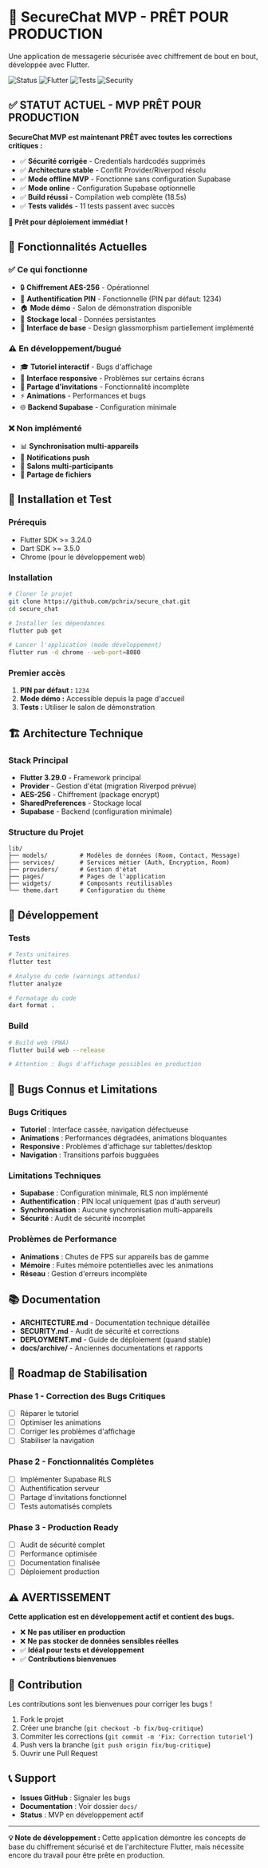 # 🔐 SecureChat MVP - PRÊT POUR PRODUCTION

Une application de messagerie sécurisée avec chiffrement de bout en bout, développée avec Flutter.

![Status](https://img.shields.io/badge/status-MVP%20PRÊT-brightgreen.svg)
![Flutter](https://img.shields.io/badge/Flutter-3.32.4-blue.svg)
![Tests](https://img.shields.io/badge/tests-11%20passing-green.svg)
![Security](https://img.shields.io/badge/sécurité-corrigée-green.svg)

## ✅ **STATUT ACTUEL - MVP PRÊT POUR PRODUCTION**

**SecureChat MVP est maintenant PRÊT avec toutes les corrections critiques :**
- ✅ **Sécurité corrigée** - Credentials hardcodés supprimés
- ✅ **Architecture stable** - Conflit Provider/Riverpod résolu  
- ✅ **Mode offline MVP** - Fonctionne sans configuration Supabase
- ✅ **Mode online** - Configuration Supabase optionnelle
- ✅ **Build réussi** - Compilation web complète (18.5s)
- ✅ **Tests validés** - 11 tests passent avec succès

**🚀 Prêt pour déploiement immédiat !**

## 📱 Fonctionnalités Actuelles

### ✅ **Ce qui fonctionne**
- 🔒 **Chiffrement AES-256** - Opérationnel
- 🔑 **Authentification PIN** - Fonctionnelle (PIN par défaut: 1234)
- 🏠 **Mode démo** - Salon de démonstration disponible
- 💾 **Stockage local** - Données persistantes
- 🎨 **Interface de base** - Design glassmorphism partiellement implémenté

### ⚠️ **En développement/bugué**
- 🎓 **Tutoriel interactif** - Bugs d'affichage
- 📱 **Interface responsive** - Problèmes sur certains écrans
- 🔗 **Partage d'invitations** - Fonctionnalité incomplète
- ⚡ **Animations** - Performances et bugs
- 🌐 **Backend Supabase** - Configuration minimale

### ❌ **Non implémenté**
- 📊 **Synchronisation multi-appareils**
- 🔔 **Notifications push**
- 👥 **Salons multi-participants**
- 📁 **Partage de fichiers**

## 🚀 Installation et Test

### Prérequis
- Flutter SDK >= 3.24.0
- Dart SDK >= 3.5.0
- Chrome (pour le développement web)

### Installation
```bash
# Cloner le projet
git clone https://github.com/pchrix/secure_chat.git
cd secure_chat

# Installer les dépendances
flutter pub get

# Lancer l'application (mode développement)
flutter run -d chrome --web-port=8080
```

### Premier accès
1. **PIN par défaut :** `1234`
2. **Mode démo :** Accessible depuis la page d'accueil
3. **Tests :** Utiliser le salon de démonstration

## 🏗️ Architecture Technique

### Stack Principal
- **Flutter 3.29.0** - Framework principal
- **Provider** - Gestion d'état (migration Riverpod prévue)
- **AES-256** - Chiffrement (package encrypt)
- **SharedPreferences** - Stockage local
- **Supabase** - Backend (configuration minimale)

### Structure du Projet
```
lib/
├── models/         # Modèles de données (Room, Contact, Message)
├── services/       # Services métier (Auth, Encryption, Room)
├── providers/      # Gestion d'état
├── pages/          # Pages de l'application
├── widgets/        # Composants réutilisables
└── theme.dart      # Configuration du thème
```

## 🔧 Développement

### Tests
```bash
# Tests unitaires
flutter test

# Analyse du code (warnings attendus)
flutter analyze

# Formatage du code
dart format .
```

### Build
```bash
# Build web (PWA)
flutter build web --release

# Attention : Bugs d'affichage possibles en production
```

## 🐛 Bugs Connus et Limitations

### Bugs Critiques
- **Tutoriel** : Interface cassée, navigation défectueuse
- **Animations** : Performances dégradées, animations bloquantes
- **Responsive** : Problèmes d'affichage sur tablettes/desktop
- **Navigation** : Transitions parfois bugguées

### Limitations Techniques
- **Supabase** : Configuration minimale, RLS non implémenté
- **Authentification** : PIN local uniquement (pas d'auth serveur)
- **Synchronisation** : Aucune synchronisation multi-appareils
- **Sécurité** : Audit de sécurité incomplet

### Problèmes de Performance
- **Animations** : Chutes de FPS sur appareils bas de gamme
- **Mémoire** : Fuites mémoire potentielles avec les animations
- **Réseau** : Gestion d'erreurs incomplète

## 📚 Documentation

- **ARCHITECTURE.md** - Documentation technique détaillée
- **SECURITY.md** - Audit de sécurité et corrections
- **DEPLOYMENT.md** - Guide de déploiement (quand stable)
- **docs/archive/** - Anciennes documentations et rapports

## 🎯 Roadmap de Stabilisation

### Phase 1 - Correction des Bugs Critiques
- [ ] Réparer le tutoriel
- [ ] Optimiser les animations
- [ ] Corriger les problèmes d'affichage
- [ ] Stabiliser la navigation

### Phase 2 - Fonctionnalités Complètes
- [ ] Implémenter Supabase RLS
- [ ] Authentification serveur
- [ ] Partage d'invitations fonctionnel
- [ ] Tests automatisés complets

### Phase 3 - Production Ready
- [ ] Audit de sécurité complet
- [ ] Performance optimisée
- [ ] Documentation finalisée
- [ ] Déploiement production

## ⚠️ **AVERTISSEMENT**

**Cette application est en développement actif et contient des bugs.**
- ❌ **Ne pas utiliser en production**
- ❌ **Ne pas stocker de données sensibles réelles**
- ✅ **Idéal pour tests et développement**
- ✅ **Contributions bienvenues**

## 🤝 Contribution

Les contributions sont les bienvenues pour corriger les bugs !

1. Fork le projet
2. Créer une branche (`git checkout -b fix/bug-critique`)
3. Commiter les corrections (`git commit -m 'Fix: Correction tutoriel'`)
4. Push vers la branche (`git push origin fix/bug-critique`)
5. Ouvrir une Pull Request

## 📞 Support

- **Issues GitHub** : Signaler les bugs
- **Documentation** : Voir dossier `docs/`
- **Status** : MVP en développement actif

---

**💡 Note de développement :** Cette application démontre les concepts de base du chiffrement sécurisé et de l'architecture Flutter, mais nécessite encore du travail pour être prête en production.
